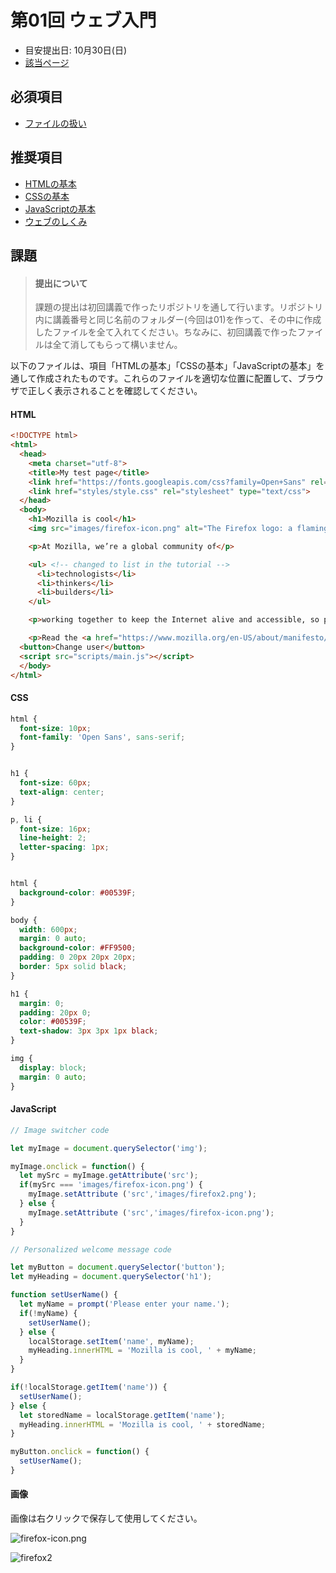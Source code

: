 # 第01回 ウェブ入門
- 目安提出日: 10月30日(日)
- [該当ページ](https://developer.mozilla.org/ja/docs/Learn/Getting_started_with_the_web)

## 必須項目
- [ファイルの扱い](https://developer.mozilla.org/ja/docs/Learn/Getting_started_with_the_web/Dealing_with_files)

## 推奨項目
- [HTMLの基本](https://developer.mozilla.org/ja/docs/Learn/Getting_started_with_the_web/HTML_basics)
- [CSSの基本](https://developer.mozilla.org/ja/docs/Learn/Getting_started_with_the_web/CSS_basics)
- [JavaScriptの基本](https://developer.mozilla.org/ja/docs/Learn/Getting_started_with_the_web/JavaScript_basics)
- [ウェブのしくみ](https://developer.mozilla.org/ja/docs/Learn/Getting_started_with_the_web/How_the_Web_works)

## 課題
> #### 提出について
> 課題の提出は初回講義で作ったリポジトリを通して行います。リポジトリ内に講義番号と同じ名前のフォルダー(今回は01)を作って、その中に作成したファイルを全て入れてください。ちなみに、初回講義で作ったファイルは全て消してもらって構いません。

以下のファイルは、項目「HTMLの基本」「CSSの基本」「JavaScriptの基本」を通して作成されたものです。これらのファイルを適切な位置に配置して、ブラウザで正しく表示されることを確認してください。

#### HTML
```html
<!DOCTYPE html>
<html>
  <head>
    <meta charset="utf-8">
    <title>My test page</title>
    <link href="https://fonts.googleapis.com/css?family=Open+Sans" rel="stylesheet" type="text/css">
    <link href="styles/style.css" rel="stylesheet" type="text/css">
  </head>
  <body>
    <h1>Mozilla is cool</h1>
    <img src="images/firefox-icon.png" alt="The Firefox logo: a flaming fox surrounding the Earth.">

    <p>At Mozilla, we’re a global community of</p>

    <ul> <!-- changed to list in the tutorial -->
      <li>technologists</li>
      <li>thinkers</li>
      <li>builders</li>
    </ul>

    <p>working together to keep the Internet alive and accessible, so people worldwide can be informed contributors and creators of the Web. We believe this act of human collaboration across an open platform is essential to individual growth and our collective future.</p>

    <p>Read the <a href="https://www.mozilla.org/en-US/about/manifesto/">Mozilla Manifesto</a> to learn even more about the values and principles that guide the pursuit of our mission.</p>
  <button>Change user</button>
  <script src="scripts/main.js"></script>
  </body>
</html>
```

#### CSS
```css
html {
  font-size: 10px;
  font-family: 'Open Sans', sans-serif;
}


h1 {
  font-size: 60px;
  text-align: center;
}

p, li {
  font-size: 16px;
  line-height: 2;
  letter-spacing: 1px;
}


html {
  background-color: #00539F;
}

body {
  width: 600px;
  margin: 0 auto;
  background-color: #FF9500;
  padding: 0 20px 20px 20px;
  border: 5px solid black;
}

h1 {
  margin: 0;
  padding: 20px 0;
  color: #00539F;
  text-shadow: 3px 3px 1px black;
}

img {
  display: block;
  margin: 0 auto;
}
```

#### JavaScript
```js
// Image switcher code

let myImage = document.querySelector('img');

myImage.onclick = function() {
  let mySrc = myImage.getAttribute('src');
  if(mySrc === 'images/firefox-icon.png') {
    myImage.setAttribute ('src','images/firefox2.png');
  } else {
    myImage.setAttribute ('src','images/firefox-icon.png');
  }
}

// Personalized welcome message code

let myButton = document.querySelector('button');
let myHeading = document.querySelector('h1');

function setUserName() {
  let myName = prompt('Please enter your name.');
  if(!myName) {
    setUserName();
  } else {
    localStorage.setItem('name', myName);
    myHeading.innerHTML = 'Mozilla is cool, ' + myName;
  }
}

if(!localStorage.getItem('name')) {
  setUserName();
} else {
  let storedName = localStorage.getItem('name');
  myHeading.innerHTML = 'Mozilla is cool, ' + storedName;
}

myButton.onclick = function() {
  setUserName();
}
```

#### 画像
画像は右クリックで保存して使用してください。

![firefox-icon.png](https://raw.githubusercontent.com/mdn/beginner-html-site-scripted/gh-pages/images/firefox-icon.png)

![firefox2](https://raw.githubusercontent.com/mdn/beginner-html-site-scripted/gh-pages/images/firefox2.png)
